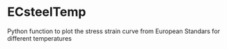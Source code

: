 # ECsteelTemp
Python function to plot the stress strain curve from European Standars for different temperatures
